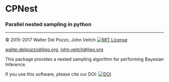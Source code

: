 # CPNest
### Parallel nested sampling in python
---
© 2015-2017 Walter Del Pozzo, John Veitch
[![MIT License](https://img.shields.io/badge/license-MIT-blue.svg)](https://github.com/johnveitch/cpnest/blob/master/LICENSE)

walter.delpozzo@ligo.org,
john.veitch@ligo.org

This package provides a nested sampling algorithm for performing Bayesian Inference.

If you use this software, please cite our DOI: [![DOI](https://zenodo.org/badge/74378989.svg)](https://zenodo.org/badge/latestdoi/74378989)

